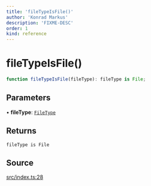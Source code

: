 ```yaml
---
title: 'fileTypeIsFile()'
author: 'Konrad Markus'
description: 'FIXME-DESC'
order: 1
kind: reference
---
```


# fileTypeIsFile()

```ts
function fileTypeIsFile(fileType): fileType is File;
```

## Parameters

• **fileType**: [`FileType`](/projects/konkerdev-tiny-filesystem-fp/reference/enumerations/filetype)

## Returns

`fileType is File`

## Source

[src/index.ts:28](https://github.com/konkerdotdev/tiny-filesystem-fp/blob/900743fd8cf49d9e7c3831c08b0b3c0dd3e06fb2/src/index.ts#L28)
